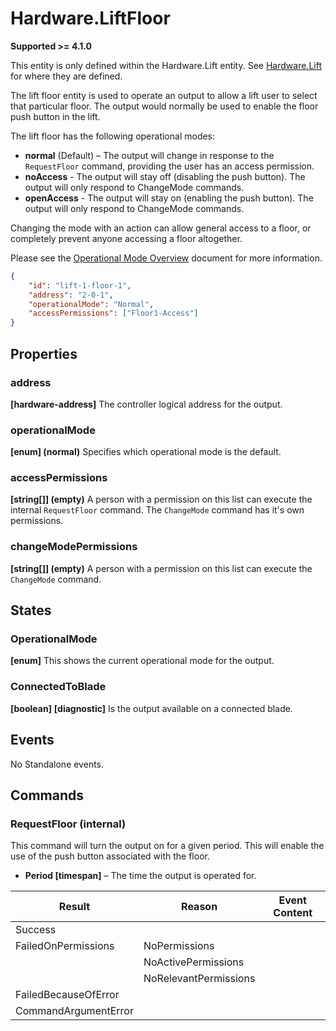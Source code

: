 # Hardware.LiftFloor

**Supported >= 4.1.0**

This entity is only defined within the Hardware.Lift entity.  See [Hardware.Lift](HardwareLift.md) for where they are defined.

The lift floor entity is used to operate an output to allow a lift user to select that particular floor. The output would normally be used to enable the floor push button in the lift.

The lift floor has the following operational modes:

- **normal** (Default) – The output will change in response to the `RequestFloor` command, providing the user has an access permission.
- **noAccess** - The output will stay off (disabling the push button). The output will only respond to ChangeMode commands.
- **openAccess** - The output will stay on (enabling the push button). The output will only respond to ChangeMode commands.

Changing the mode with an action can allow general access to a floor, or completely prevent anyone accessing a floor altogether.

Please see the [Operational Mode Overview](../ApplicationConfiguration/ModeOverview.md) document for more information.

````json
{
    "id": "lift-1-floor-1",
    "address": "2-0-1",
    "operationalMode": "Normal",
    "accessPermissions": ["Floor1-Access"]
}
````

## Properties

### address

**[hardware-address]** The controller logical address for the output.

### operationalMode

**[enum] (normal)** Specifies which operational mode is the default.

### accessPermissions

**[string[]] (empty)** A person with a permission on this list can execute the internal `RequestFloor` command. The `ChangeMode` command has it's own permissions.

### changeModePermissions

**[string[]] (empty)** A person with a permission on this list can execute the `ChangeMode` command.

## States

### OperationalMode

**[enum]** This shows the current operational mode for the output.

### ConnectedToBlade

**[boolean]** **[diagnostic]** Is the output available on a connected blade.

## Events

No Standalone events.

## Commands

### RequestFloor (internal)

This command will turn the output on for a given period. This will enable the use of the push button associated with the floor.

- **Period [timespan]** – The time the output is operated for.

| **Result**           | **Reason**            | **Event Content** |
|----------------------|-----------------------|-------------------|
| Success              |                       |                   |
| FailedOnPermissions  | NoPermissions         |                   |
|                      | NoActivePermissions   |                   |
|                      | NoRelevantPermissions |                   |
| FailedBecauseOfError |                       |                   |
| CommandArgumentError |                       |                   |
